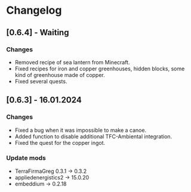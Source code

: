 # Changelog

## [0.6.4] - Waiting
### Changes
- Removed recipe of sea lantern from Minecraft.
- Fixed recipes for iron and copper greenhouses, hidden blocks, some kind of greenhouse made of copper.
- Fixed several quests.

## [0.6.3] - 16.01.2024
### Changes
- Fixed a bug when it was impossible to make a canoe.
- Added function to disable additional TFC-Ambiental integration.
- Fixed the quest for the copper ingot.
### Update mods
- TerraFirmaGreg 0.3.1 -> 0.3.2
- appliedenergistics2 -> 15.0.20
- embeddium -> 0.2.18